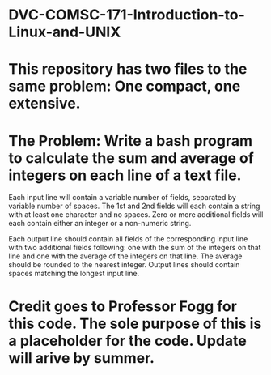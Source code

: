 # DVC-COMSC-171-Introduction-to-Linux-and-UNIX
# This repository has two files to the same problem: One compact, one extensive.


#
#
# The Problem: Write a bash program to calculate the sum and average of integers on each line of a text file.

Each input line will contain a variable number of fields, separated by variable number of spaces. The 1st and 2nd fields will each contain a string with at least one character and no spaces. Zero or more additional fields will each contain either an integer or a non-numeric string.

Each output line should contain all fields of the corresponding input line with two additional fields following: one with the sum of the integers on that line and one with the average of the integers on that line. The average should be rounded to the nearest integer. Output lines should contain spaces matching the longest input line.

# Credit goes to Professor Fogg for this code. The sole purpose of this is a placeholder for the code. Update will arive by summer.

